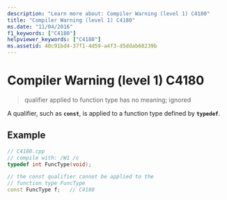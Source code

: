 ```yaml
---
description: "Learn more about: Compiler Warning (level 1) C4180"
title: "Compiler Warning (level 1) C4180"
ms.date: "11/04/2016"
f1_keywords: ["C4180"]
helpviewer_keywords: ["C4180"]
ms.assetid: 40c91bd4-37f1-4d59-a4f3-d5ddab68239b
---
```

# Compiler Warning (level 1) C4180

> qualifier applied to function type has no meaning; ignored

A qualifier, such as **`const`**, is applied to a function type defined by **`typedef`**.

## Example

```cpp
// C4180.cpp
// compile with: /W1 /c
typedef int FuncType(void);

// the const qualifier cannot be applied to the
// function type FuncType
const FuncType f;   // C4180
```
